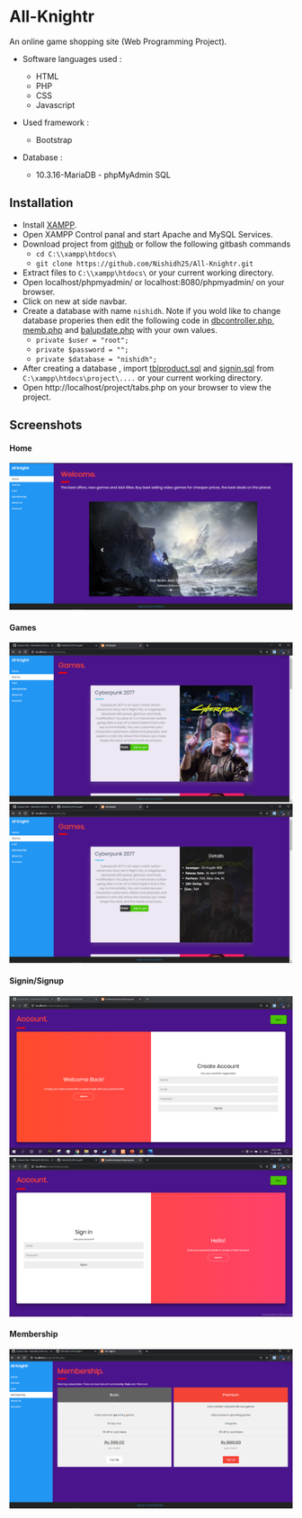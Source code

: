 # All-Knightr
An online game shopping site (Web Programming Project).

* Software languages used :
  * HTML 
  * PHP
  * CSS
  * Javascript

* Used framework :
  * Bootstrap
  
* Database :
  * 10.3.16-MariaDB - phpMyAdmin SQL

## Installation
* Install [XAMPP](https://www.apachefriends.org/download.html "XAMPP Download").
* Open XAMPP Control panal and start Apache and MySQL Services.
* Download project from [github](https://github.com/Nishidh25/All-Knightr.git "All-Knightr") or follow the following gitbash commands
  * `cd C:\\xampp\htdocs\`
  * `git clone https://github.com/Nishidh25/All-Knightr.git`
* Extract files to `C:\\xampp\htdocs\` or your current working directory.
* Open localhost/phpmyadmin/ or localhost:8080/phpmyadmin/ on your browser.
* Click on new at side navbar.
* Create a database with name `nishidh`. Note if you wold like to change database properies then edit the following code in [dbcontroller.php](https://github.com/Nishidh25/All-Knightr/blob/master/project/dbcontroller.php), [memb.php](https://github.com/Nishidh25/All-Knightr/blob/master/project/memb.php) and [balupdate.php](https://github.com/Nishidh25/All-Knightr/blob/master/project/balupdate.php) with your own values.
  *  `private $user = "root";`
  *  `private $password = "";`
  *  `private $database = "nishidh";`
 * After creating a database , import [tblproduct.sql](https://github.com/Nishidh25/All-Knightr/blob/master/project/tblproduct.sql) and [signin.sql](https://github.com/Nishidh25/All-Knightr/blob/master/project/signin.sql) from `C:\xampp\htdocs\project\....` or your current working directory.
* Open http://localhost/project/tabs.php on your browser to view the project.

## Screenshots
#### Home
![HOME_Page](https://github.com/Nishidh25/All-Knightr/blob/master/screenshots/Capture_Home.PNG)
#### Games
![Games_Page1](https://github.com/Nishidh25/All-Knightr/blob/master/screenshots/Capture_Games1.PNG)
![Games_Page2](https://github.com/Nishidh25/All-Knightr/blob/master/screenshots/Capture_Games2.PNG)
#### Signin/Signup
![Signup](https://github.com/Nishidh25/All-Knightr/blob/master/screenshots/Capture_Signup.PNG)
![Signin](https://github.com/Nishidh25/All-Knightr/blob/master/screenshots/Capture_Signin.PNG)
#### Membership
![Membership](https://github.com/Nishidh25/All-Knightr/blob/master/screenshots/Capture_Membership.PNG)
